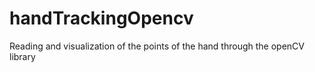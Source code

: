 # handTrackingOpencv
Reading and visualization of the points of the hand through the openCV library
